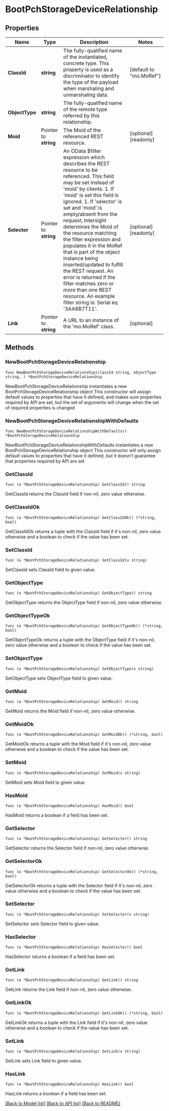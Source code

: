 # BootPchStorageDeviceRelationship

## Properties

Name | Type | Description | Notes
------------ | ------------- | ------------- | -------------
**ClassId** | **string** | The fully-qualified name of the instantiated, concrete type. This property is used as a discriminator to identify the type of the payload when marshaling and unmarshaling data. | [default to "mo.MoRef"]
**ObjectType** | **string** | The fully-qualified name of the remote type referred by this relationship. | 
**Moid** | Pointer to **string** | The Moid of the referenced REST resource. | [optional] [readonly] 
**Selector** | Pointer to **string** | An OData $filter expression which describes the REST resource to be referenced. This field may be set instead of &#39;moid&#39; by clients. 1. If &#39;moid&#39; is set this field is ignored. 1. If &#39;selector&#39; is set and &#39;moid&#39; is empty/absent from the request, Intersight determines the Moid of the resource matching the filter expression and populates it in the MoRef that is part of the object instance being inserted/updated to fulfill the REST request. An error is returned if the filter matches zero or more than one REST resource. An example filter string is: Serial eq &#39;3AA8B7T11&#39;. | [optional] [readonly] 
**Link** | Pointer to **string** | A URL to an instance of the &#39;mo.MoRef&#39; class. | [optional] 

## Methods

### NewBootPchStorageDeviceRelationship

`func NewBootPchStorageDeviceRelationship(classId string, objectType string, ) *BootPchStorageDeviceRelationship`

NewBootPchStorageDeviceRelationship instantiates a new BootPchStorageDeviceRelationship object
This constructor will assign default values to properties that have it defined,
and makes sure properties required by API are set, but the set of arguments
will change when the set of required properties is changed

### NewBootPchStorageDeviceRelationshipWithDefaults

`func NewBootPchStorageDeviceRelationshipWithDefaults() *BootPchStorageDeviceRelationship`

NewBootPchStorageDeviceRelationshipWithDefaults instantiates a new BootPchStorageDeviceRelationship object
This constructor will only assign default values to properties that have it defined,
but it doesn't guarantee that properties required by API are set

### GetClassId

`func (o *BootPchStorageDeviceRelationship) GetClassId() string`

GetClassId returns the ClassId field if non-nil, zero value otherwise.

### GetClassIdOk

`func (o *BootPchStorageDeviceRelationship) GetClassIdOk() (*string, bool)`

GetClassIdOk returns a tuple with the ClassId field if it's non-nil, zero value otherwise
and a boolean to check if the value has been set.

### SetClassId

`func (o *BootPchStorageDeviceRelationship) SetClassId(v string)`

SetClassId sets ClassId field to given value.


### GetObjectType

`func (o *BootPchStorageDeviceRelationship) GetObjectType() string`

GetObjectType returns the ObjectType field if non-nil, zero value otherwise.

### GetObjectTypeOk

`func (o *BootPchStorageDeviceRelationship) GetObjectTypeOk() (*string, bool)`

GetObjectTypeOk returns a tuple with the ObjectType field if it's non-nil, zero value otherwise
and a boolean to check if the value has been set.

### SetObjectType

`func (o *BootPchStorageDeviceRelationship) SetObjectType(v string)`

SetObjectType sets ObjectType field to given value.


### GetMoid

`func (o *BootPchStorageDeviceRelationship) GetMoid() string`

GetMoid returns the Moid field if non-nil, zero value otherwise.

### GetMoidOk

`func (o *BootPchStorageDeviceRelationship) GetMoidOk() (*string, bool)`

GetMoidOk returns a tuple with the Moid field if it's non-nil, zero value otherwise
and a boolean to check if the value has been set.

### SetMoid

`func (o *BootPchStorageDeviceRelationship) SetMoid(v string)`

SetMoid sets Moid field to given value.

### HasMoid

`func (o *BootPchStorageDeviceRelationship) HasMoid() bool`

HasMoid returns a boolean if a field has been set.

### GetSelector

`func (o *BootPchStorageDeviceRelationship) GetSelector() string`

GetSelector returns the Selector field if non-nil, zero value otherwise.

### GetSelectorOk

`func (o *BootPchStorageDeviceRelationship) GetSelectorOk() (*string, bool)`

GetSelectorOk returns a tuple with the Selector field if it's non-nil, zero value otherwise
and a boolean to check if the value has been set.

### SetSelector

`func (o *BootPchStorageDeviceRelationship) SetSelector(v string)`

SetSelector sets Selector field to given value.

### HasSelector

`func (o *BootPchStorageDeviceRelationship) HasSelector() bool`

HasSelector returns a boolean if a field has been set.

### GetLink

`func (o *BootPchStorageDeviceRelationship) GetLink() string`

GetLink returns the Link field if non-nil, zero value otherwise.

### GetLinkOk

`func (o *BootPchStorageDeviceRelationship) GetLinkOk() (*string, bool)`

GetLinkOk returns a tuple with the Link field if it's non-nil, zero value otherwise
and a boolean to check if the value has been set.

### SetLink

`func (o *BootPchStorageDeviceRelationship) SetLink(v string)`

SetLink sets Link field to given value.

### HasLink

`func (o *BootPchStorageDeviceRelationship) HasLink() bool`

HasLink returns a boolean if a field has been set.


[[Back to Model list]](../README.md#documentation-for-models) [[Back to API list]](../README.md#documentation-for-api-endpoints) [[Back to README]](../README.md)


